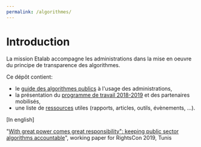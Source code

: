 ```yaml
---
permalink: /algorithmes/
---
```


# Introduction

La mission Etalab accompagne les administrations dans la mise en oeuvre du principe de transparence des algorithmes. 

Ce dépôt contient: 
- le [guide des algorithmes publics](0-guide.md) à l'usage des administrations, 
- la présentation du [programme de travail 2018-2019](1-programme-de-travail.md) et des partenaires mobilisés,
- une liste de [ressources](2-ressources.md) utiles (rapports, articles, outils, évènements, ...).

[In english]

"[With great power comes great responsibility": keeping public sector algorithms accountable](https://github.com/etalab/algorithmes-publics/blob/master/20190611_WorkingPaper_PSAAccountability_Etalab.pdf)", working paper for RightsCon 2019, Tunis 

<CurrentGroupToc></CurrentGroupToc>
